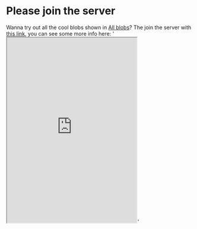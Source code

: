 # Please join the server
Wanna try out all the cool blobs shown in [All blobs](all-blobs.md)? The join the server with [this link](https://discord.gg/3PtPFtn), you can see some more info here:
'<iframe src="https://canary.discordapp.com/widget?id=596214466484371458&theme=dark" width="350" height="500" allowtransparency="true" frameborder="100"></iframe>'
